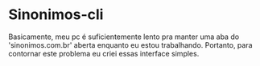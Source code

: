 # Sinonimos-cli

Basicamente, meu pc é suficientemente lento pra manter uma aba do 'sinonimos.com.br' aberta enquanto eu estou
trabalhando. Portanto, para contornar este problema eu criei essas interface simples.

